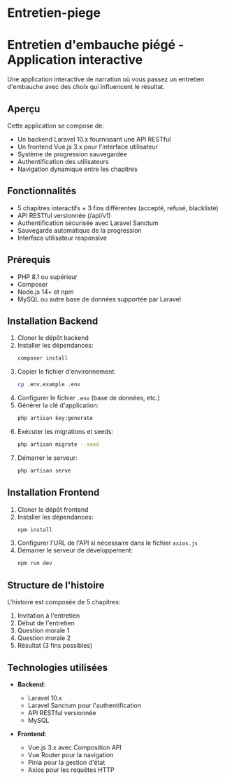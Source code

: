 # Entretien-piege

# Entretien d'embauche piégé - Application interactive

Une application interactive de narration où vous passez un entretien d'embauche avec des choix qui influencent le résultat.

## Aperçu

Cette application se compose de:
- Un backend Laravel 10.x fournissant une API RESTful
- Un frontend Vue.js 3.x pour l'interface utilisateur
- Système de progression sauvegardée
- Authentification des utilisateurs
- Navigation dynamique entre les chapitres

## Fonctionnalités

- 5 chapitres interactifs + 3 fins différentes (accepté, refusé, blacklisté)
- API RESTful versionnée (/api/v1)
- Authentification sécurisée avec Laravel Sanctum
- Sauvegarde automatique de la progression
- Interface utilisateur responsive

## Prérequis

- PHP 8.1 ou supérieur
- Composer
- Node.js 14+ et npm
- MySQL ou autre base de données supportée par Laravel

## Installation Backend

1. Cloner le dépôt backend
2. Installer les dépendances:
   ```bash
   composer install
   ```
3. Copier le fichier d'environnement:
   ```bash
   cp .env.example .env
   ```
4. Configurer le fichier `.env` (base de données, etc.)
5. Générer la clé d'application:
   ```bash
   php artisan key:generate
   ```
6. Exécuter les migrations et seeds:
   ```bash
   php artisan migrate --seed
   ```
7. Démarrer le serveur:
   ```bash
   php artisan serve
   ```

## Installation Frontend

1. Cloner le dépôt frontend
2. Installer les dépendances:
   ```bash
   npm install
   ```
3. Configurer l'URL de l'API si nécessaire dans le fichier `axios.js`
4. Démarrer le serveur de développement:
   ```bash
   npm run dev
   ```

## Structure de l'histoire

L'histoire est composée de 5 chapitres:
1. Invitation à l'entretien
2. Début de l'entretien
3. Question morale 1
4. Question morale 2
5. Résultat (3 fins possibles)

## Technologies utilisées

- **Backend**:
  - Laravel 10.x
  - Laravel Sanctum pour l'authentification
  - API RESTful versionnée
  - MySQL

- **Frontend**:
  - Vue.js 3.x avec Composition API
  - Vue Router pour la navigation
  - Pinia pour la gestion d'état
  - Axios pour les requêtes HTTP

